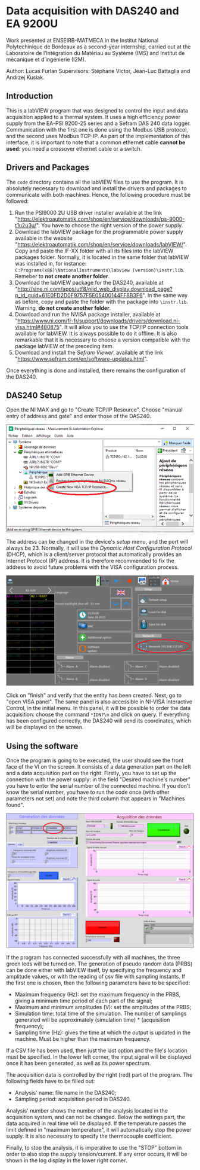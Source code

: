 # Data acquisition with DAS240 and EA 9200U

Work presented at ENSEIRB-MATMECA in the Institut National Polytechinique de Bordeaux as a second-year internship, carried out at the Laboratoire de l’Intégration du Matériau au Système (IMS) and Institut de mécanique et d’ingénierie (I2M).

Author: Lucas Furlan
Supervisors: Stéphane Victor, Jean-Luc Battaglia and Andrzej Kusiak.

## Introduction

This is a labVIEW program that was designed to control the input and data acquisition applied to a thermal system. It uses a high efficiency power supply from the EA-PSI 9200-25 series and a Sefram DAS 240 data logger. Communication with the first one is done using the Modbus USB protocol, and the second uses Modbus TCP-IP. As part of the implementation of this interface, it is important to note that a common ethernet cable **cannot be used**: you need a crossover ethernet cable or a switch.

## Drivers and Packages

The `code` directory contains all the labVIEW files to use the program. It is absolutely necessary to download and install the drivers and packages to communicate with both machines. Hence, the following procedure must be followed:

1. Run the PSI9000 2U USB driver installer available at the link "https://elektroautomatik.com/shop/en/service/downloads/ps-9000-t1u2u3u/". You have to choose the right version of the power supply.
2. Download the labVIEW package for the programmable power supply available in the website "https://elektroautomatik.com/shop/en/service/downloads/labVIEW/". Copy and paste the IF-XX folder with all its files into the labVIEW packages folder. Normally, it is located in the same folder that labVIEW was installed in, for instance: `C:Programs(x86)\NationalInstruments\labview (version)\instr.lib`. Remeber to **not create another folder**.
3. Download the labVIEW package for the DAS240, available at "http://sine.ni.com/apps/utf8/niid_web_display.download_page?p_id_guid=61E0FD2D0F9757F5E05400144FF8B3F6". In the same way as before, copy and paste the folder with the package into `\instr.lib`. Warning, **do not create another folder**.
4. Download and run the NVISA package installer, available at "https://www.ni.com/fr-fr/support/downloads/drivers/download.ni-visa.html#480875". It will allow you to use the TCP/IP connection tools available for labVIEW. It is always possible to do it offline. It is also remarkable that it is necessary to choose a version compatible with the package labVIEW of the preceding item.
5. Download and install the *Sefram Viewer*, available at the link "https://www.sefram.com/en/software-updates.html".

Once everything is done and installed, there remains the configuration of the DAS240.

## DAS240 Setup

Open the NI MAX and go to "Create TCP/IP Resource". Choose "manual entry of address and gate" and enter those of the DAS240.

![Alt text](https://github.com/FurlanLucas/Data-acquisition-with-DAS240-and-EA-9200U/blob/main/fig/NIMAX.png)

The address can be changed in the device's *setup* menu, and the port will always be 23. Normally, it will use the *Dynamic Host Configuration Protocol* (DHCP), which is a client/server protocol that automatically provides an Internet Protocol (IP) address. It is therefore recommended to fix the address to avoid future problems with the VISA configuration process.

![Alt text](https://github.com/FurlanLucas/Data-acquisition-with-DAS240-and-EA-9200U/blob/main/fig/TCPIP.bmp)

Click on "finish" and verify that the entity has been created. Next, go to "open VISA panel". The same panel is also accessible in NI-VISA Interactive Control, in the initial menu. In this panel, it will be possible to order the data acquisition: choose the command `*IDN?\n` and click on query. If everything has been configured correctly, the DAS240 will send its coordinates, which will be displayed on the screen.

## Using the software

Once the program is going to be executed, the user should see the front face of the VI on the screen. It consists of a data generation part on the left and a data acquisition part on the right. Firstly, you have to set up the connection with the power supply: in the field "Desired machine's number" you have to enter the serial number of the connected machine. If you don't know the serial number, you have to run the code once (with other parameters not set) and note the third column that appears in "Machines found".

![Alt text](https://github.com/FurlanLucas/Data-acquisition-with-DAS240-and-EA-9200U/blob/main/fig/mainVIp_markedS.png)

If the program has connected successfully with all machines, the three green leds will be turned on. The generation of pseudo random data (PRBS) can be done either with labVIEW itself, by specifying the frequency and amplitude values, or with the reading of csv file with sampling instants. If the first one is chosen, then the following parameters have to be specified:

* Maximum frequency (Hz): set the maximum frequency in the PRBS, giving a minimum time period of each part of the signal;
* Maximum and minimum amplitudes (V): set the amplitudes of the PRBS;
* Simulation time: total time of the simulation. The number of samplings generated will be approximately (simulation time) * (acquisition frequency);
* Sampling time (Hz): gives the time at which the output is updated in the machine. Must be higher than the maximum frequency.

If a CSV file has been used, then just the last option and the file's location must be specified. In the lower left corner, the input signal will be displayed once it has been generated, as well as its power spectrum.

The acquisition data is controlled by the right (red) part of the program. The following fields have to be filled out:

* Analysis' name: file name in the DAS240;
* Sampling period: acquisition period in DAS240.

Analysis' number shows the number of the analysis located in the acquisition system, and can not be changed. Below the settings part, the data acquired in real time will be displayed. If the temperature passes the limit defined in "maximum temperature", it will automatically stop the power supply. It is also necessary to specify the thermocouple coefficient.

Finally, to stop the analysis, it is imperative to use the "STOP" bottom in order to also stop the supply tension/current. If any error occurs, it will be shown in the log display in the lower right corner. 